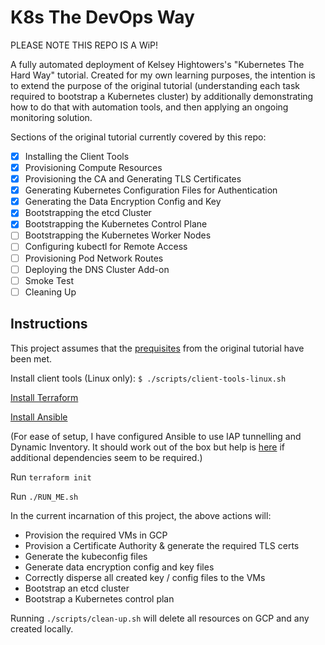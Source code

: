 # K8s The DevOps Way

PLEASE NOTE THIS REPO IS A WiP!

A fully automated deployment of Kelsey Hightowers's "Kubernetes The Hard Way" tutorial. Created for my own learning purposes, the intention is to extend the purpose of the original tutorial (understanding each task required to bootstrap a Kubernetes cluster) by additionally demonstrating how to do that with automation tools, and then applying an ongoing monitoring solution.

Sections of the original tutorial currently covered by this repo:

- [x] Installing the Client Tools
- [x] Provisioning Compute Resources
- [x] Provisioning the CA and Generating TLS Certificates
- [x] Generating Kubernetes Configuration Files for Authentication
- [x] Generating the Data Encryption Config and Key
- [x] Bootstrapping the etcd Cluster
- [x] Bootstrapping the Kubernetes Control Plane
- [ ] Bootstrapping the Kubernetes Worker Nodes
- [ ] Configuring kubectl for Remote Access
- [ ] Provisioning Pod Network Routes
- [ ] Deploying the DNS Cluster Add-on
- [ ] Smoke Test
- [ ] Cleaning Up

## Instructions

This project assumes that the [prequisites](https://github.com/kelseyhightower/kubernetes-the-hard-way/blob/master/docs/01-prerequisites.md) from the original tutorial have been met.

Install client tools (Linux only): `$ ./scripts/client-tools-linux.sh`

[Install Terraform](https://developer.hashicorp.com/terraform/tutorials/aws-get-started/install-cli)

[Install Ansible](https://docs.ansible.com/ansible/latest/installation_guide/intro_installation.html)

(For ease of setup, I have configured Ansible to use IAP tunnelling and Dynamic Inventory. It should work out of the box but help is [here](https://docs.ansible.com/ansible/latest/collections/google/cloud/gcp_compute_inventory.html) if additional dependencies seem to be required.)

Run `terraform init`

Run `./RUN_ME.sh`

In the current incarnation of this project, the above actions will:

- Provision the required VMs in GCP
- Provision a Certificate Authority & generate the required TLS certs
- Generate the kubeconfig files
- Generate data encryption config and key files
- Correctly disperse all created key / config files to the VMs
- Bootstrap an etcd cluster
- Bootstrap a Kubernetes control plan

Running `./scripts/clean-up.sh` will delete all resources on GCP and any created locally.